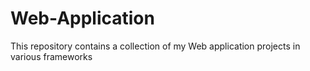 # Web-Application
This repository contains a collection of my Web application projects in various frameworks
